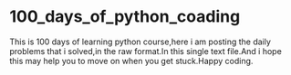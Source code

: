 # 100_days_of_python_coading
   This is 100 days of learning python course,here i am posting the daily problems that i solved,in the raw format.In this single text file.And i hope this may help you to move on when you get stuck.Happy coding.
   
